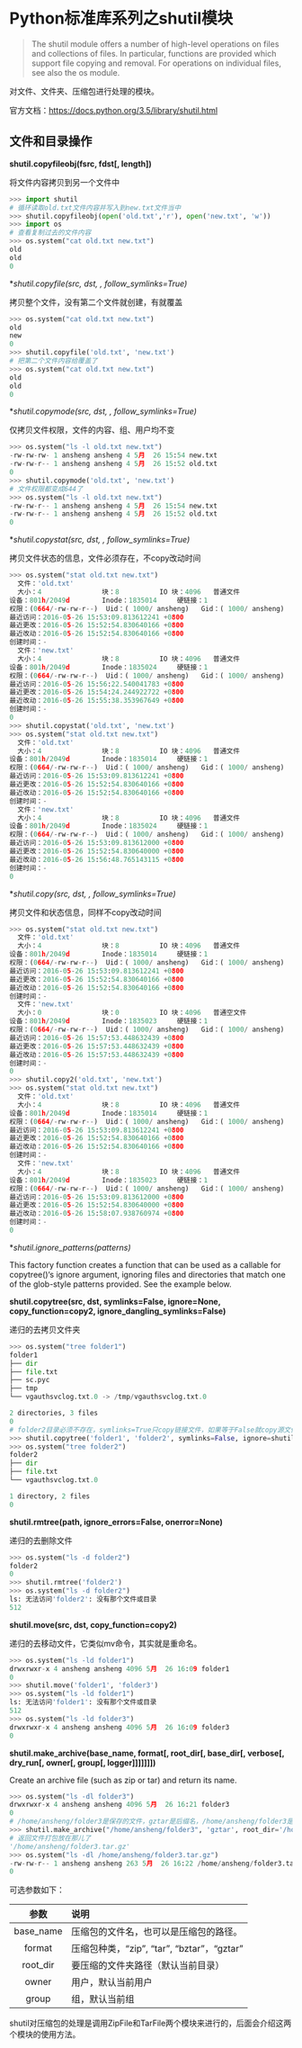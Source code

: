 # Python标准库系列之shutil模块

> The shutil module offers a number of high-level operations on files and collections of files. In particular, functions are provided which support file copying and removal. For operations on individual files, see also the os module.

对文件、文件夹、压缩包进行处理的模块。

官方文档：https://docs.python.org/3.5/library/shutil.html

## 文件和目录操作

**shutil.copyfileobj(fsrc, fdst[, length])**

将文件内容拷贝到另一个文件中

```python
>>> import shutil
# 循环读取old.txt文件内容并写入到new.txt文件当中
>>> shutil.copyfileobj(open('old.txt','r'), open('new.txt', 'w'))
>>> import os
# 查看复制过去的文件内容
>>> os.system("cat old.txt new.txt") 
old
old
0
```

**shutil.copyfile(src, dst, *, follow_symlinks=True)**

拷贝整个文件，没有第二个文件就创建，有就覆盖

```python
>>> os.system("cat old.txt new.txt")
old
new
0
>>> shutil.copyfile('old.txt', 'new.txt')
# 把第二个文件内容给覆盖了
>>> os.system("cat old.txt new.txt")     
old
old
0
```

**shutil.copymode(src, dst, *, follow_symlinks=True)**

仅拷贝文件权限，文件的内容、组、用户均不变

```python
>>> os.system("ls -l old.txt new.txt")    
-rw-rw-rw- 1 ansheng ansheng 4 5月  26 15:54 new.txt
-rw-rw-r-- 1 ansheng ansheng 4 5月  26 15:52 old.txt
0
>>> shutil.copymode('old.txt', 'new.txt')
# 文件权限都变成644了
>>> os.system("ls -l old.txt new.txt")   
-rw-rw-r-- 1 ansheng ansheng 4 5月  26 15:54 new.txt
-rw-rw-r-- 1 ansheng ansheng 4 5月  26 15:52 old.txt
0
```

**shutil.copystat(src, dst, *, follow_symlinks=True)**

拷贝文件状态的信息，文件必须存在，不copy改动时间

```python
>>> os.system("stat old.txt new.txt")  
  文件：'old.txt'
  大小：4               块：8          IO 块：4096   普通文件
设备：801h/2049d        Inode：1835014     硬链接：1
权限：(0664/-rw-rw-r--)  Uid：( 1000/ ansheng)   Gid：( 1000/ ansheng)
最近访问：2016-05-26 15:53:09.813612241 +0800
最近更改：2016-05-26 15:52:54.830640166 +0800
最近改动：2016-05-26 15:52:54.830640166 +0800
创建时间：-
  文件：'new.txt'
  大小：4               块：8          IO 块：4096   普通文件
设备：801h/2049d        Inode：1835024     硬链接：1
权限：(0664/-rw-rw-r--)  Uid：( 1000/ ansheng)   Gid：( 1000/ ansheng)
最近访问：2016-05-26 15:56:22.540041783 +0800
最近更改：2016-05-26 15:54:24.244922722 +0800
最近改动：2016-05-26 15:55:38.353967649 +0800
创建时间：-
0
>>> shutil.copystat('old.txt', 'new.txt')
>>> os.system("stat old.txt new.txt")    
  文件：'old.txt'
  大小：4               块：8          IO 块：4096   普通文件
设备：801h/2049d        Inode：1835014     硬链接：1
权限：(0664/-rw-rw-r--)  Uid：( 1000/ ansheng)   Gid：( 1000/ ansheng)
最近访问：2016-05-26 15:53:09.813612241 +0800
最近更改：2016-05-26 15:52:54.830640166 +0800
最近改动：2016-05-26 15:52:54.830640166 +0800
创建时间：-
  文件：'new.txt'
  大小：4               块：8          IO 块：4096   普通文件
设备：801h/2049d        Inode：1835024     硬链接：1
权限：(0664/-rw-rw-r--)  Uid：( 1000/ ansheng)   Gid：( 1000/ ansheng)
最近访问：2016-05-26 15:53:09.813612000 +0800
最近更改：2016-05-26 15:52:54.830640000 +0800
最近改动：2016-05-26 15:56:48.765143115 +0800
创建时间：-
0
```

**shutil.copy(src, dst, *, follow_symlinks=True)**

拷贝文件和状态信息，同样不copy改动时间

```python
>>> os.system("stat old.txt new.txt")  
  文件：'old.txt'
  大小：4               块：8          IO 块：4096   普通文件
设备：801h/2049d        Inode：1835014     硬链接：1
权限：(0664/-rw-rw-r--)  Uid：( 1000/ ansheng)   Gid：( 1000/ ansheng)
最近访问：2016-05-26 15:53:09.813612241 +0800
最近更改：2016-05-26 15:52:54.830640166 +0800
最近改动：2016-05-26 15:52:54.830640166 +0800
创建时间：-
  文件：'new.txt'
  大小：0               块：0          IO 块：4096   普通空文件
设备：801h/2049d        Inode：1835023     硬链接：1
权限：(0664/-rw-rw-r--)  Uid：( 1000/ ansheng)   Gid：( 1000/ ansheng)
最近访问：2016-05-26 15:57:53.448632439 +0800
最近更改：2016-05-26 15:57:53.448632439 +0800
最近改动：2016-05-26 15:57:53.448632439 +0800
创建时间：-
0
>>> shutil.copy2('old.txt', 'new.txt')
>>> os.system("stat old.txt new.txt")  
  文件：'old.txt'
  大小：4               块：8          IO 块：4096   普通文件
设备：801h/2049d        Inode：1835014     硬链接：1
权限：(0664/-rw-rw-r--)  Uid：( 1000/ ansheng)   Gid：( 1000/ ansheng)
最近访问：2016-05-26 15:53:09.813612241 +0800
最近更改：2016-05-26 15:52:54.830640166 +0800
最近改动：2016-05-26 15:52:54.830640166 +0800
创建时间：-
  文件：'new.txt'
  大小：4               块：8          IO 块：4096   普通文件
设备：801h/2049d        Inode：1835023     硬链接：1
权限：(0664/-rw-rw-r--)  Uid：( 1000/ ansheng)   Gid：( 1000/ ansheng)
最近访问：2016-05-26 15:53:09.813612000 +0800
最近更改：2016-05-26 15:52:54.830640000 +0800
最近改动：2016-05-26 15:58:07.938760974 +0800
创建时间：-
0
```

**shutil.ignore_patterns(*patterns)**

This factory function creates a function that can be used as a callable for copytree()‘s ignore argument, ignoring files and directories that match one of the glob-style patterns provided. See the example below.

**shutil.copytree(src, dst, symlinks=False, ignore=None, copy_function=copy2, ignore_dangling_symlinks=False)**

递归的去拷贝文件夹



```python
>>> os.system("tree folder1")
folder1
├── dir
├── file.txt
├── sc.pyc
├── tmp
└── vgauthsvclog.txt.0 -> /tmp/vgauthsvclog.txt.0

2 directories, 3 files
0
# folder2目录必须不存在，symlinks=True只copy链接文件，如果等于False就copy源文件，ignore等于不copy的文件或者目录
>>> shutil.copytree('folder1', 'folder2', symlinks=False, ignore=shutil.ignore_patterns('*.pyc', 'tmp*'))   
>>> os.system("tree folder2")
folder2
├── dir
├── file.txt
└── vgauthsvclog.txt.0

1 directory, 2 files
0
```

**shutil.rmtree(path, ignore_errors=False, onerror=None)**

递归的去删除文件

```python
>>> os.system("ls -d folder2")
folder2
0
>>> shutil.rmtree('folder2')
>>> os.system("ls -d folder2")
ls: 无法访问'folder2': 没有那个文件或目录
512
```

**shutil.move(src, dst, copy_function=copy2)**

递归的去移动文件，它类似mv命令，其实就是重命名。

```python
>>> os.system("ls -ld folder1")
drwxrwxr-x 4 ansheng ansheng 4096 5月  26 16:09 folder1
0
>>> shutil.move('folder1', 'folder3')
>>> os.system("ls -ld folder1")      
ls: 无法访问'folder1': 没有那个文件或目录
512
>>> os.system("ls -ld folder3")
drwxrwxr-x 4 ansheng ansheng 4096 5月  26 16:09 folder3
0
```

**shutil.make_archive(base_name, format[, root_dir[, base_dir[, verbose[, dry_run[, owner[, group[, logger]]]]]]])**

Create an archive file (such as zip or tar) and return its name.


```python
>>> os.system("ls -dl folder3")
drwxrwxr-x 4 ansheng ansheng 4096 5月  26 16:21 folder3
0
# /home/ansheng/folder3是保存的文件，gztar是后缀名，/home/ansheng/folder3是要打包的路径
>>> shutil.make_archive("/home/ansheng/folder3", 'gztar', root_dir='/home/ansheng/folder3')
# 返回文件打包放在那儿了
'/home/ansheng/folder3.tar.gz'
>>> os.system("ls -dl /home/ansheng/folder3.tar.gz")
-rw-rw-r-- 1 ansheng ansheng 263 5月  26 16:22 /home/ansheng/folder3.tar.gz
0
```

可选参数如下：

|参数|说明|
|:--:|:--|
|base_name|压缩包的文件名，也可以是压缩包的路径。|
|format|压缩包种类，“zip”, “tar”, “bztar”，“gztar”|
|root_dir|要压缩的文件夹路径（默认当前目录）|
|owner|用户，默认当前用户|
|group|组，默认当前组|

shutil对压缩包的处理是调用ZipFile和TarFile两个模块来进行的，后面会介绍这两个模块的使用方法。